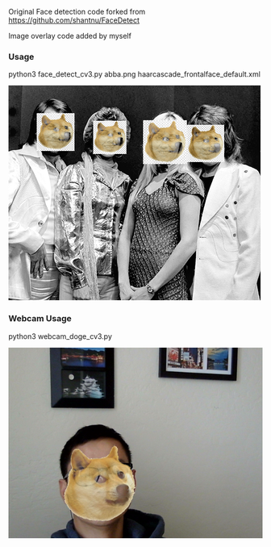 Original Face detection code forked from https://github.com/shantnu/FaceDetect

Image overlay code added by myself


### Usage
python3 face_detect_cv3.py abba.png haarcascade_frontalface_default.xml

![](abba_doge_detected.png)

### Webcam Usage
python3 webcam_doge_cv3.py

![](demo.png)
